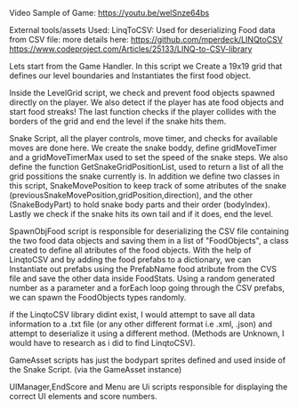 Video Sample of Game: https://youtu.be/welSnze64bs

External tools/assets Used: 
LinqToCSV: Used for deserializing Food data from CSV file: more details here: 
https://github.com/mperdeck/LINQtoCSV
https://www.codeproject.com/Articles/25133/LINQ-to-CSV-library


Lets start from the Game Handler. In this script we Create a 19x19 grid that defines our level boundaries and Instantiates the first food object. 

Inside the LevelGrid script, we check and prevent food objects spawned directly on the player. We also detect if the player has ate food objects and start food streaks! The last function checks if the player collides with the borders of the grid and end the level if the snake hits them.

Snake Script, all the player controls, move timer, and checks for available moves are done here. We create the snake boddy, define gridMoveTimer and a gridMoveTimerMax used to set the speed of the snake steps. We also define the function GetSnakeGridPositionList, used to return a list of all the grid possitions the snake currently is. In addition we define two classes in this script, SnakeMovePosition to keep track of some atributes of the snake (previousSnakeMovePosition,gridPosition,direction), and the other (SnakeBodyPart) to hold snake body parts and their order (bodyIndex). Lastly we check if the snake hits its own tail and if it does, end the level.

SpawnObjFood script is responsible for deserializing the CSV file containing the two food data objects and saving them in a list of "FoodObjects", a class created to define all atributes of the food objects. With the help of LinqtoCSV and by adding the food prefabs to a dictionary, we can Instantiate out prefabs using the PrefabName food atribute from the CVS file and save the other data inside FoodStats. Using a random generated number as a parameter and a forEach loop going through the CSV prefabs, we can spawn the FoodObjects types randomly.

if the LinqtoCSV library didint exist, I would attempt to save all data information to a .txt file (or any other different format i.e .xml, .json) and attempt to deserialize it using a different method. (Methods are Unknown, I would have to research as i did to find LinqtoCSV).

GameAsset scripts has just the bodypart sprites defined and used inside of the Snake Script. (via the GameAsset instance)

UIManager,EndScore and Menu are Ui scripts responsible for displaying the correct UI elements and score numbers.
